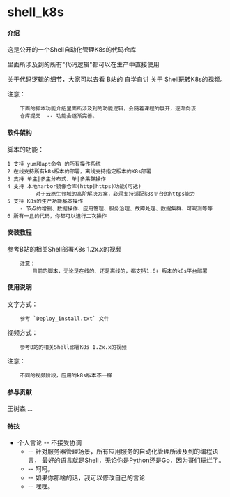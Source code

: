 # shell_k8s

#### 介绍

这是公开的一个Shell自动化管理K8s的代码仓库

里面所涉及到的所有"代码逻辑"都可以在生产中直接使用

关于代码逻辑的细节，大家可以去看 B站的 自学自讲 关于 Shell玩转K8s的视频。

注意：

		下面的脚本功能介绍里面所涉及到的功能逻辑，会随着课程的展开，逐渐向该
		仓库提交  -- 功能会逐渐完善。

#### 软件架构
脚本的功能：

    1 支持 yum和apt命令 的所有操作系统
    2 在线支持所有k8s版本的部署，离线支持指定版本的K8s部署
    3 支持 单主|多主分布式、单|多集群操作
    4 支持 本地harbor镜像仓库(http|https)功能(可选)
           - 对于云原生领域的高阶解决方案，必须支持适配k8s平台的https能力
    5 支持 K8s的生产功能基本操作
        - 节点的增删、数据操作、应用管理、服务治理、故障处理、数据集群、可观测等等
    6 所有一且的代码，你都可以进行二次操作


#### 安装教程
参考B站的相关Shell部署K8s 1.2x.x的视频

		注意：
			目前的脚本，无论是在线的、还是离线的，都支持1.6+ 版本的k8s平台部署

#### 使用说明

文字方式：

		参考 `Deploy_install.txt` 文件

视频方式：

		参考B站的相关Shell部署K8s 1.2x.x的视频

注意：
		
		不同的视频阶段，应用的k8s版本不一样

#### 参与贡献
王树森
...


#### 特技
- 个人言论 -- 不接受协调
  - -- 针对服务器管理场景，所有应用服务的自动化管理所涉及到的编程语言，
            最好的语言就是Shell，无论你是Python还是Go，因为哥们玩烂了。
  - -- 呵呵。
  - -- 如果你那啥的话，我可以修改自己的言论
  - -- 嘿嘿。

